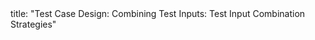 <frontmatter>
title: "Test Case Design: Combining Test Inputs: Test Input Combination Strategies"
</frontmatter>

<include src="unit-inPage-asFlat.md" boilerplate />